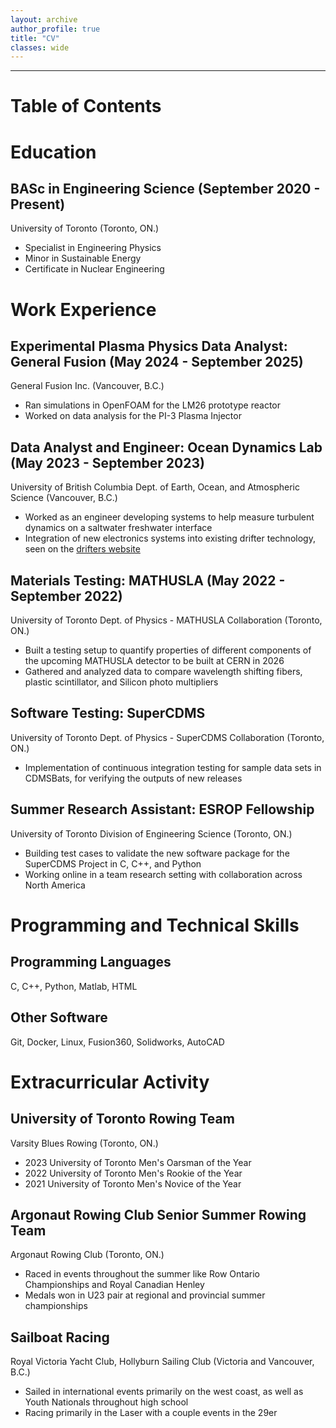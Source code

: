 ```yaml
---
layout: archive
author_profile: true
title: "CV"
classes: wide
---
```


--------------------------------

# Table of Contents


# Education

## BASc in Engineering Science (September 2020 - Present)
University of Toronto (Toronto, ON.)
* Specialist in Engineering Physics
* Minor in Sustainable Energy
* Certificate in Nuclear Engineering


# Work Experience

## Experimental Plasma Physics Data Analyst: General Fusion (May 2024 - September 2025)
General Fusion Inc. (Vancouver, B.C.)
* Ran simulations in OpenFOAM for the LM26 prototype reactor
* Worked on data analysis for the PI-3 Plasma Injector

## Data Analyst and Engineer: Ocean Dynamics Lab (May 2023 - September 2023)
University of British Columbia Dept. of Earth, Ocean, and Atmospheric Science (Vancouver, B.C.)
* Worked as an engineer developing systems to help measure turbulent dynamics on a saltwater freshwater interface
* Integration of new electronics systems into existing drifter technology, seen on the [drifters website](https://drifters.eoas.ubc.ca/)

## Materials Testing: MATHUSLA (May 2022 - September 2022)
University of Toronto Dept. of Physics - MATHUSLA Collaboration (Toronto, ON.)
* Built a testing setup to quantify properties of different components of the upcoming MATHUSLA detector to be built at CERN in 2026
* Gathered and analyzed data to compare wavelength shifting fibers, plastic scintillator, and Silicon photo multipliers

## Software Testing: SuperCDMS
University of Toronto Dept. of Physics - SuperCDMS Collaboration (Toronto, ON.)
* Implementation of continuous integration testing for sample data sets in CDMSBats, for verifying the outputs of new releases

## Summer Research Assistant: ESROP Fellowship
University of Toronto Division of Engineering Science (Toronto, ON.)
* Building test cases to validate the new software package for the SuperCDMS Project in C, C++, and Python
* Working online in a team research setting with collaboration across North America

# Programming and Technical Skills

## Programming Languages
C, C++, Python, Matlab, HTML

## Other Software
Git, Docker, Linux, Fusion360, Solidworks, AutoCAD

# Extracurricular Activity

## University of Toronto Rowing Team
Varsity Blues Rowing (Toronto, ON.)
* 2023 University of Toronto Men's Oarsman of the Year
* 2022 University of Toronto Men's Rookie of the Year
* 2021 University of Toronto Men's Novice of the Year

## Argonaut Rowing Club Senior Summer Rowing Team
Argonaut Rowing Club (Toronto, ON.)
* Raced in events throughout the summer like Row Ontario Championships and Royal Canadian Henley
* Medals won in U23 pair at regional and provincial summer championships

## Sailboat Racing
Royal Victoria Yacht Club, Hollyburn Sailing Club (Victoria and Vancouver, B.C.)
* Sailed in international events primarily on the west coast, as well as Youth Nationals throughout high school
* Racing primarily in the Laser with a couple events in the 29er